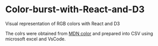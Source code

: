 # Color-burst-with-React-and-D3
Visual representation of RGB colors with React and D3

The colrs were obtained from [MDN color](https://developer.mozilla.org/en-US/docs/Web/CSS/color_value) and prepared into CSV using microsoft excel and VsCode.
